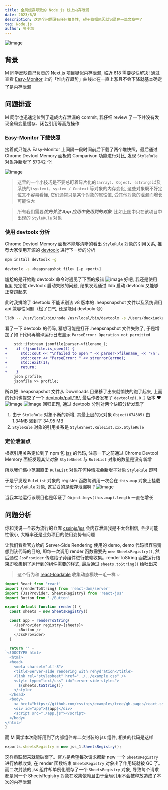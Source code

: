 ```yaml
---
title: 全局缓存导致的 Node.js 线上内存泄漏
date: 2023/6/8
description: 这两个问题没有任何相关性, 碍于篇幅原因就记录在一篇文章中了
tag: Node.js
author: 多小凯
---
```


![image](https://github.com/xiaoxiaojx/blog/assets/23253540/07760205-1a2f-4861-bbc8-85185c10f6d7)

## 背景
M 同学反映自己负责的 [Next.js](https://github.com/vercel/next.js) 项目疑似内存泄漏, 临近 618 需要尽快解决! 通过查看 [Easy-Monitor](https://github.com/hyj1991/easy-monitor) 上的「堆内存趋势」曲线📈在一直上涨且不会下降就基本确定了是内存泄漏

## 问题排查
M 同学也迅速定位到了造成内存泄漏的 commit, 我仔细 review 了一下并没有发现全局变量缓存、闭包引用等高危操作

### Easy-Monitor 下载快照

接着就只能从 Easy-Monitor 上间隔一段时间前后下载了两个堆快照，最后通过 Chrome Devtool Memory 面板的 Comparison 功能进行对比, 发现 `StyleRule` 对象净新增了 57042 个!

![image](https://github.com/xiaoxiaojx/blog/assets/23253540/8bfc218b-1fe5-4194-aad7-4da94cb3724b)

>这里的一个小技巧是不要总盯着碎片化的`(array)`、`Object`、`(string)`以及系统的`(system)`、`system / Context` 等对象的内存变化, 这些对象既不好定位又不容易看懂, 它们通常只是某个对象的属性值, 受其他对象的泄漏而增长可能性大

> 所有我们需要***优先关注 App 应用中使用到的对象***, 比如上图中只在该项目中出现的 `StyleRule` 对象

### 使用 devtoolx 分析
Chrome Devtool Memory 面板不能够清晰的看出 `StyleRule` 对象的引用关系, 推荐大家使用开源的 [devtoolx](https://github.com/noslate-project/devtoolx) 进行下一步的分析
```bash
npm install devtoolx -g

devtoolx -s <heapsnapshot file> [-p <port>]
```
尴尬的是开始跑 devtoolx 命令时遇见了下面的报错
![image](https://github.com/xiaoxiaojx/blog/assets/23253540/0cad0bb8-72ae-4a68-bafd-ceba43802108)
好吧, 我还是使用 [lldb](https://lldb.llvm.org/) 先定位 devtoolx 启动失败的问题, 结果发现通过 lldb 启动 devtoolx 又能够正常跑起来

此时我排除了 devtoolx 不能识别该 v8 版本的 .heapsnapshot 文件以及系统调用 api 兼容性问题（松了口气, 还是能用 devtoolx 😄）
```bash
lldb -- /usr/local/bin/node /usr/local/bin/devtoolx -s /Users/duoxiaokai/Downloads/u-b259269e-6bd4-4336-8fc6-f04478496a47-u-x-heapdump-27-20230606-738634.heapsnapshot
```
看了一下 devtoolx 的代码, 猜想可能是打开 .heapsnapshot 文件失败了, 于是增加了如下代码再编译运行日志显示 `ParseError: Operation not permitted`
```diff
    std::ifstream jsonfile(parser->filename_);
+    if (!jsonfile.is_open()) {
+      std::cout << "\nfailed to open " << parser->filename_ << '\n';
+      std::cerr << "ParseError: " << strerror(errno);
+      std::exit(1);
+      return;
+    }
    json profile;
    jsonfile >> profile;
```
所以把 .heapsnapshot 文件从 Downloads 目录移了出来就愉快的跑了起来, 上面的代码也提交了一个 [devtoolx/pull/18/](https://github.com/noslate-project/devtoolx/pull/18/files), 最后作者发布了 `devtoolx@1.0.2` 版本 ❤️
![image](https://github.com/xiaoxiaojx/blog/assets/23253540/2eeaf875-140c-43c2-a6a8-40b9be09738c)
![image](https://github.com/xiaoxiaojx/blog/assets/23253540/80588606-0969-45d8-a3ca-9bef35b60b2c)
回归正题, 通过 devtoolx 分别对两个快照分析发现了
1. 由于 `StyleRule` 对象不断的新增, 其最上层的父对象 `Object(674385)` 由 1.34MB 涨到了 34.95 MB
2. `StyleRule` 对象的引用关系是 `StyleSheet.RuleList.xxx.StyleRule`

### 定位泄漏点
根据引用关系定位到了 npm 包 [jss](https://cssinjs.org/?v=v10.10.0) 的代码, 注意一下之前通过 Chrome Devtool Memory 面板发现其父对象 `StyleSheet` 与 `RuleList` 对象的数量是没有新增

所以我们缩小范围直击 `RuleList` 对象在何种情况会新增子对象 `StyleRule` 即可

于是乎发现 `RuleList` 对象的 register 函数每调用一次会在 `this.map` 对象上挂载一个 `StyleRule` 对象, 这妥妥的是缓存泄漏啊 ? 
![image](https://github.com/xiaoxiaojx/blog/assets/23253540/73f127ec-b372-4a40-8d48-cf6f4473167e)

当我本地运行该项目也是印证了 `Object.keys(this.map).length` 一直在增长

## 问题分析
你和我说一个较为流行的仓库 [cssinjs/jss](https://github.com/cssinjs/jss) 会内存泄漏我是不太会相信, 至少可能性很小, 大概率还是业务项目的使用姿势有问题

让我们看看官方给的 Server-Side Rendering 使用的 demo, demo 代码很容易猜想到该代码的目的, 即每一次调用 render 函数需要先 `new SheetsRegistry()`, 然后通过 `JssProvider` 传递给子孙组件进行依赖收集。renderToString 函数运行结束即收集到了运行到的组件需要的样式, 最后通过 `sheets.toString()` 给吐出来
> 这个行为和 [react-loadable](https://github.com/jamiebuilds/react-loadable#picking-up-a-server-side-rendered-app-on-the-client) 收集动态模块一毛一样 ~
```js
import React from 'react'
import {renderToString} from 'react-dom/server'
import {JssProvider, SheetsRegistry} from 'react-jss'
import Button from './Button'

export default function render() {
  const sheets = new SheetsRegistry()

  const app = renderToString(
    <JssProvider registry={sheets}>
      <Button />
    </JssProvider>
  )

  return '' +
`<!DOCTYPE html>
  <html>
  <head>
    <meta charset="utf-8">
    <title>Server-side rendering with rehydration</title>
    <link rel="stylesheet" href="../../example.css" />
    <style type="text/css" id="server-side-styles">
      ${sheets.toString()}
    </style>
  </head>
  <body>
    <a href="https://github.com/cssinjs/examples/tree/gh-pages/react-ssr" title="View on Github" class="github-fork-ribbon" target="_blank">View on Github</a>
    <div id="app">${app}</div>
    <script src="./app.js"></script>
  </body>
</html>`
}
```
而 M 同学本次刚好用到了内部组件库二次封装的 jss 组件, 相关的代码是这样
```js
exports.sheetsRegistry = new jss_1.SheetsRegistry();
```
这样串联起来就能破案了。官方是希望每次请求都新 new 一个 `SheetsRegistry` 进行依赖收集, 在 render 函数结束 `SheetsRegistry` 对象出了作用域就被 GC 了。而二次封装的 jss 组件却单例化缓存了一个 `SheetsRegistry` 对象, 导致每个请求都是同一个 SheetsRegistry 对象在收集依赖且由于全局引用不会被释放造成了本次的内存泄漏